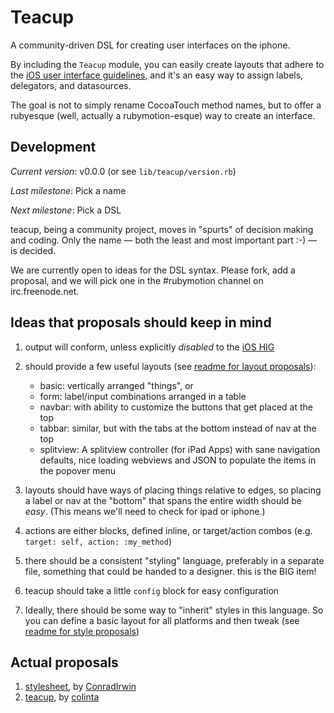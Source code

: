  Teacup
========

A community-driven DSL for creating user interfaces on the iphone.

By including the `Teacup` module, you can easily create layouts that adhere to
the [iOS user interface guidelines][iOS HIG], and it's an easy way to assign labels,
delegators, and datasources.

The goal is not to simply rename CocoaTouch method names, but to offer a
rubyesque (well, actually a rubymotion-esque) way to create an interface.

 Development
-------------

*Current version*: v0.0.0 (or see `lib/teacup/version.rb`)

*Last milestone*: Pick a name

*Next milestone*: Pick a DSL

teacup, being a community project, moves in "spurts" of decision making and
coding.  Only the name — both the least and most important part :-) — is
decided.

We are currently open to ideas for the DSL syntax.  Please fork, add a proposal,
and we will pick one in the #rubymotion channel on irc.freenode.net.

  Ideas that proposals should keep in mind
--------------------------------------------

1. output will conform, unless explicitly *disabled* to the [iOS HIG][]
2. should provide a few useful layouts (see [readme for layout proposals](teacup/tree/master/proposals/layout)):

     * basic: vertically arranged "things", or
     * form: label/input combinations arranged in a table
     * navbar: with ability to customize the buttons that get placed at the top
     * tabbar: similar, but with the tabs at the bottom instead of nav at the top
     * splitview: A splitview controller (for iPad Apps) with sane navigation defaults, nice loading webviews and JSON to populate the items in the popover menu

3. layouts should have ways of placing things relative to edges, so placing a
   label or nav at the "bottom" that spans the entire width should be *easy*.
   (This means we'll need to check for ipad or iphone.)
4. actions are either blocks, defined inline, or target/action combos (e.g.
   `target: self, action: :my_method`)
5. there should be a consistent "styling" language, preferably in a separate
   file, something that could be handed to a designer.  this is the BIG item!
6. teacup should take a little `config` block for easy configuration
7. Ideally, there should be some way to "inherit" styles in this language. So you can define a basic layout for all platforms and then tweak (see [readme for style proposals](teacup/tree/master/proposals/styles))

Actual proposals
------------------

1. [stylesheet][Commune], by [ConradIrwin][]
2. [teacup][teacup], by [colinta][]

[iOS HIG]: http://developer.apple.com/library/ios/#DOCUMENTATION/UserExperience/Conceptual/MobileHIG/Introduction/Introduction.html
[Commune]: https://github.com/colinta/teacup/blob/master/proposals/stylesheet_by_conradirwin.rb
[teacup]: https://github.com/colinta/teacup/blob/master/proposals/teacup_by_colinta.rb
[ConradIrwin]: https://github.com/ConradIrwin
[colinta]: https://github.com/colinta
